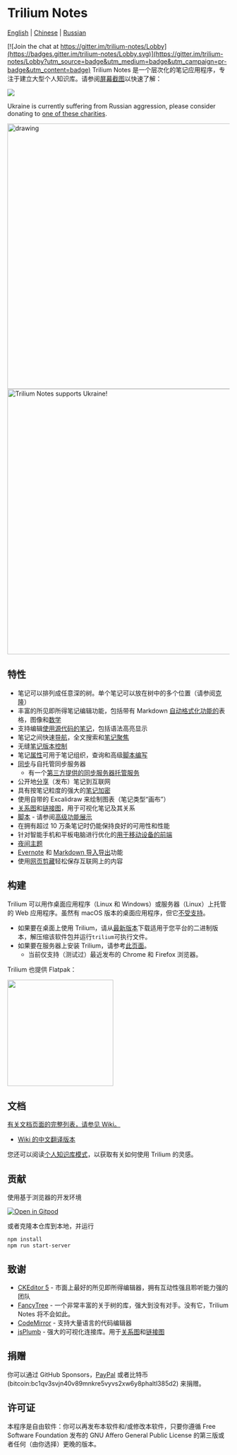 # Trilium Notes

[English](https://github.com/zadam/trilium/blob/master/README.md) | [Chinese](https://github.com/zadam/trilium/blob/master/README-ZH_CN.md) | [Russian](https://github.com/zadam/trilium/blob/master/README.ru.md)

[![Join the chat at https://gitter.im/trilium-notes/Lobby](https://badges.gitter.im/trilium-notes/Lobby.svg)](https://gitter.im/trilium-notes/Lobby?utm_source=badge&utm_medium=badge&utm_campaign=pr-badge&utm_content=badge)
Trilium Notes 是一个层次化的笔记应用程序，专注于建立大型个人知识库。请参阅[屏幕截图](https://github.com/zadam/trilium/wiki/Screenshot-tour)以快速了解：

![](https://raw.githubusercontent.com/wiki/zadam/trilium/images/screenshot.png)

Ukraine is currently suffering from Russian aggression, please consider donating to [one of these charities](https://old.reddit.com/r/ukraine/comments/s6g5un/want_to_support_ukraine_heres_a_list_of_charities/).

<img src="https://upload.wikimedia.org/wikipedia/commons/4/49/Flag_of_Ukraine.svg" alt="drawing" width="600"/>
<img src="https://signmyrocket.com//uploads/2b2a523cd0c0e76cdbba95a89a9636b2_1676971281.jpg" alt="Trilium Notes supports Ukraine!" width="600"/>

## 特性

* 笔记可以排列成任意深的树。单个笔记可以放在树中的多个位置（请参阅[克隆](https://github.com/zadam/trilium/wiki/Cloning-notes)）
* 丰富的所见即所得笔记编辑功能，包括带有 Markdown [自动格式化功能的](https://github.com/zadam/trilium/wiki/Text-notes#autoformat)表格，图像和[数学](https://github.com/zadam/trilium/wiki/Text-notes#math-support)
* 支持编辑[使用源代码的笔记](https://github.com/zadam/trilium/wiki/Code-notes)，包括语法高亮显示
* 笔记之间快速[导航](https://github.com/zadam/trilium/wiki/Note-navigation)，全文搜索和[笔记聚焦](https://github.com/zadam/trilium/wiki/Note-hoisting)
* 无缝[笔记版本控制](https://github.com/zadam/trilium/wiki/Note-revisions)
* 笔记[属性](https://github.com/zadam/trilium/wiki/Attributes)可用于笔记组织，查询和高级[脚本编写](https://github.com/zadam/trilium/wiki/Scripts)
* [同步](https://github.com/zadam/trilium/wiki/Synchronization)与自托管同步服务器
  * 有一个[第三方提供的同步服务器托管服务](https://trilium.cc/paid-hosting)
* 公开地[分享](https://github.com/zadam/trilium/wiki/Sharing)（发布）笔记到互联网
* 具有按笔记粒度的强大的[笔记加密](https://github.com/zadam/trilium/wiki/Protected-notes)
* 使用自带的 Excalidraw 来绘制图表（笔记类型“画布”）
* [关系图](https://github.com/zadam/trilium/wiki/Relation-map)和[链接图](https://github.com/zadam/trilium/wiki/Link-map)，用于可视化笔记及其关系
* [脚本](https://github.com/zadam/trilium/wiki/Scripts) - 请参阅[高级功能展示](https://github.com/zadam/trilium/wiki/Advanced-showcases)
* 在拥有超过 10 万条笔记时仍能保持良好的可用性和性能
* 针对智能手机和平板电脑进行优化的[用于移动设备的前端](https://github.com/zadam/trilium/wiki/Mobile-frontend)
* [夜间主题](https://github.com/zadam/trilium/wiki/Themes)
* [Evernote](https://github.com/zadam/trilium/wiki/Evernote-import) 和 [Markdown 导入导出](https://github.com/zadam/trilium/wiki/Markdown)功能
* 使用[网页剪藏](https://github.com/zadam/trilium/wiki/Web-clipper)轻松保存互联网上的内容

## 构建

Trilium 可以用作桌面应用程序（Linux 和 Windows）或服务器（Linux）上托管的 Web 应用程序。虽然有 macOS 版本的桌面应用程序，但它[不受支持](https://github.com/zadam/trilium/wiki/FAQ#mac-os-support)。

* 如果要在桌面上使用 Trilium，请从[最新版本](https://github.com/zadam/trilium/releases/latest)下载适用于您平台的二进制版本，解压缩该软件包并运行`trilium`可执行文件。
* 如果要在服务器上安装 Trilium，请参考[此页面](https://github.com/zadam/trilium/wiki/Server-installation)。
  * 当前仅支持（测试过）最近发布的 Chrome 和 Firefox 浏览器。

Trilium 也提供 Flatpak：

[<img width="240" src="https://flathub.org/assets/badges/flathub-badge-en.png">](https://flathub.org/apps/details/com.github.zadam.trilium)

## 文档

[有关文档页面的完整列表，请参见 Wiki。](https://github.com/zadam/trilium/wiki/)

* [Wiki 的中文翻译版本](https://github.com/baddate/trilium/wiki/)

您还可以阅读[个人知识库模式](https://github.com/zadam/trilium/wiki/Patterns-of-personal-knowledge-base)，以获取有关如何使用 Trilium 的灵感。

## 贡献

使用基于浏览器的开发环境

[![Open in Gitpod](https://gitpod.io/button/open-in-gitpod.svg)](https://gitpod.io/#https://github.com/zadam/trilium)

或者克隆本仓库到本地，并运行

```
npm install
npm run start-server
```

## 致谢

* [CKEditor 5](https://github.com/ckeditor/ckeditor5) - 市面上最好的所见即所得编辑器，拥有互动性强且聆听能力强的团队
* [FancyTree](https://github.com/mar10/fancytree) - 一个非常丰富的关于树的库，强大到没有对手。没有它，Trilium Notes 将不会如此。
* [CodeMirror](https://github.com/codemirror/CodeMirror) - 支持大量语言的代码编辑器
* [jsPlumb](https://github.com/jsplumb/jsplumb) - 强大的可视化连接库。用于[关系图](https://github.com/zadam/trilium/wiki/Relation-map)和[链接图](https://github.com/zadam/trilium/wiki/Link-map)

## 捐赠

你可以通过 GitHub Sponsors，[PayPal](https://paypal.me/za4am) 或者比特币 (bitcoin:bc1qv3svjn40v89mnkre5vyvs2xw6y8phaltl385d2) 来捐赠。

## 许可证

本程序是自由软件：你可以再发布本软件和/或修改本软件，只要你遵循 Free Software Foundation 发布的 GNU Affero General Public License 的第三版或者任何（由你选择）更晚的版本。
